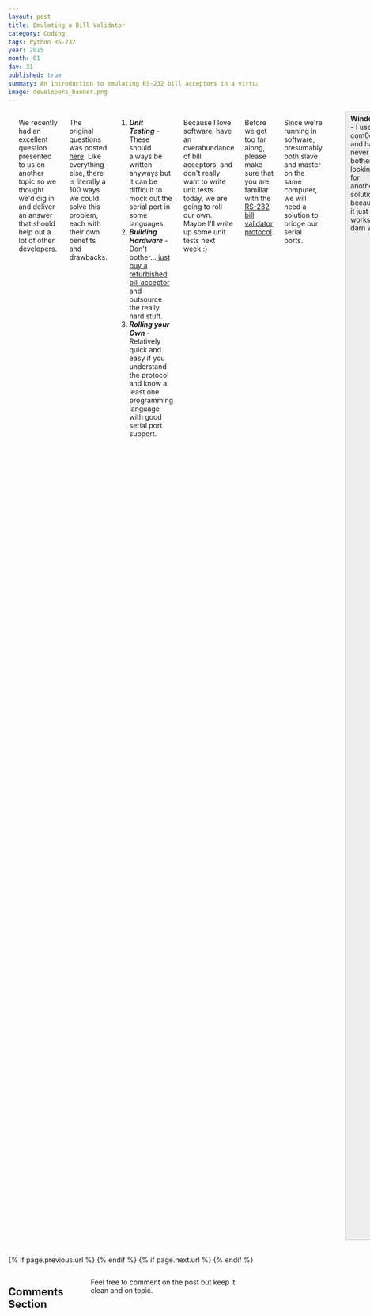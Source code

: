 ```yaml
---
layout: post
title: Emulating a Bill Validator
category: Coding
tags: Python RS-232
year: 2015
month: 01
day: 31
published: true
summary: An introduction to emulating RS-232 bill acceptors in a virtual environment
image: developers_banner.png
---
```


<!-- Content -->
<div class="row">
	<div class="col-md-9 columns">
	<!-- CONTENT HERE -->

	<h1>Emulating a Bill Validator in Software</h1>

<p>We recently had an excellent question presented to us on another topic so we thought we&#39;d dig in and deliver an answer that should help out a lot of other developers.&nbsp;</p>

<p>The original questions was posted <a href="http://developers.pyramidacceptors.com/coding/2014/07/21/Pyramid-API-Release.html#comment-1822777669" target="_blank">here</a>. Like everything else, there is literally a 100 ways we could solve this problem, each with their own benefits and drawbacks.</p>

<ol>
	<li><strong><em>Unit Testing</em></strong>&nbsp;- These should always be written anyways but it can be difficult to mock out the serial port in some languages.</li>
	<li><strong><em>Building Hardware</em></strong>&nbsp;- Don&#39;t bother...<a href="http://shop.pyramidacceptors.com/refurbished-acceptors/" target="_blank"> just buy a refurbished bill acceptor</a> and outsource the really hard stuff.</li>
	<li><em><strong>Rolling your Own</strong></em>&nbsp;- Relatively quick and easy if you understand the protocol and know a least one programming language with good serial port support.</li>
</ol>

<p>Because I love software, have an overabundance of bill acceptors, and don&#39;t really want to write unit tests today, we are going to roll our own. Maybe I&#39;ll write up some unit tests next week :)</p>

<p>Before we get too far along, please make sure that you are familiar with the <a href="http://developers.pyramidacceptors.com/coding/2014/08/26/RS-232-Diagram.html" target="_blank">RS-232 bill validator protocol</a>.</p>

<p>Since we&#39;re running in software, presumably both slave and master on the same computer, we will need a solution to bridge our serial ports.</p>

<p>&nbsp;</p>

<div style="background:#eee; border:1px solid #ccc; padding:5px 10px"><strong>Windows -</strong>&nbsp;I use com0com and have never bothered looking for another solution because it just works so darn well.</div>

<p>&nbsp;</p>

<div style="background:#eee; border:1px solid #ccc; padding:5px 10px"><strong>Linux -&nbsp;</strong><a href="http://stackoverflow.com/questions/23867143/null-modem-emulator-com0com-for-linux" target="_blank">socat</a>&nbsp;appears to be the answer though I have not yet tried it. Post back if you find a better solution!</div>

<p>&nbsp;</p>

<p>The concept is pretty simple:</p>

<ul>
	<li>Start a background thread to run our virtual bill acceptor as&nbsp;<code>Idle</code></li>
	<li>Listen to the keyboard for commands to pass to our virtual bill acceptor
	<ul>
		<li>Such as events, bill values, etc</li>
		<li>This will trigger state machine changes e.g. <code>Accepting->Escrow->Stacking->Stacked</code></li>
	</ul>
	</li>
	<li>Provide on screen directions for commands</li>
</ul>
<br>
<p>A slave device sends a message similar to this:</p>

<div style="background:#eee; border:1px solid #ccc; padding:5px 10px">
<p><code>[STX]&nbsp;[length]&nbsp;[ack]&nbsp;&nbsp;[state] [event] [data] [reserved] [model] [revision] [ETX] [checksum]</code></p>

<p><code>&nbsp;0x02, &nbsp;0x0B, &nbsp;0x20, &nbsp; &nbsp;0x01, &nbsp;0x10, &nbsp; 0x00, &nbsp; &nbsp; 0x00, &nbsp; &nbsp;0x01, &nbsp; 0x01, &nbsp; &nbsp;0x03, &nbsp; 0x3A</code></p>
</div>

<p>&nbsp;</p>

<p>I am particularly fond of tables so enjoy these beauties :) This data was mostly scraped from our <a href="http://www.pyramidacceptors.com/files/RS_232.pdf" target="_blank">RS-232 manual</a> if you prefere to get to the horse of the source.</p>

<table class="table table-striped  table-bordered">
	<caption>
	<h2>RS-232 Slave Table</h2>
	</caption>
	<tbody>
		<tr>
			<td>
			<table class="table table-striped  table-bordered" style="width:600px">
				<caption>
				<h2>RS-232 Slave Message Structure</h2>
				</caption>
				<thead>
					<tr>
						<th scope="col">Name</th>
						<th scope="col">Value</th>
						<th scope="col">Description</th>
					</tr>
				</thead>
				<tbody>
					<tr>
						<td>STX</td>
						<td>0x02</td>
						<td>Start transmission, always 0x02</td>
					</tr>
					<tr>
						<td>Length</td>
						<td>0x0B</td>
						<td>Length of entire message, always 11 for slave</td>
					</tr>
					<tr>
						<td>ACK</td>
						<td>0x20</td>
						<td>Upper nibble indicates mast|slave, lower nibble is message number</td>
					</tr>
					<tr>
						<td>State</td>
						<td>0x01</td>
						<td>Bits are set according to the state table</td>
					</tr>
					<tr>
						<td>Event</td>
						<td>0x10</td>
						<td>Events are set according to the event table</td>
					</tr>
					<tr>
						<td>Data</td>
						<td>0x00</td>
						<td>Extra events and bill value bits</td>
					</tr>
					<tr>
						<td>Reserved</td>
						<td>0x00</td>
						<td>Always set to 0x00 to avoid undefined behavior</td>
					</tr>
					<tr>
						<td>Model</td>
						<td>0x01</td>
						<td>Your BA&#39;s model (00-7FH) as hex value</td>
					</tr>
					<tr>
						<td>Revision</td>
						<td>0x01</td>
						<td>Your BA&#39;s revision (00-7FH) as hex value</td>
					</tr>
					<tr>
						<td>ETX</td>
						<td>0x03</td>
						<td>End transmission, always 0x03</td>
					</tr>
					<tr>
						<td>Checksum</td>
						<td>0x3A</td>
						<td>XOR of each byte length through revision (omit STX, ETX)</td>
					</tr>
				</tbody>
			</table>
			</td>
			<td>
			<table class="table table-striped  table-bordered" style="width:600px">
				<caption>
				<h2>State Table</h2>
				</caption>
				<thead>
					<tr>
						<th scope="col">Name</th>
						<th scope="col">Bit</th>
						<th scope="col">Definition</th>
					</tr>
				</thead>
				<tbody>
					<tr>
						<td>Idling</td>
						<td>0</td>
						<td>Bill acceptor is awaiting note, operating normally</td>
					</tr>
					<tr>
						<td>Accepting</td>
						<td>1</td>
						<td>Note is currently being transported through bill acceptor, not yet validated</td>
					</tr>
					<tr>
						<td>Escrowed</td>
						<td>2</td>
						<td>Note is valid, awaiting stack or return message from master</td>
					</tr>
					<tr>
						<td>Stacking</td>
						<td>3</td>
						<td>Note is being moved to cash box</td>
					</tr>
					<tr>
						<td>Stacked</td>
						<td>4</td>
						<td>Note has been successfully stacked</td>
					</tr>
					<tr>
						<td>Returning</td>
						<td>5</td>
						<td>Note is being returned to patron</td>
					</tr>
					<tr>
						<td>Returned</td>
						<td>6</td>
						<td>Note has been successfully returned</td>
					</tr>
				</tbody>
			</table>

			<p>&nbsp;</p>

			<p>&nbsp;</p>
			</td>
		</tr>
		<tr>
			<td>
			<table class="table table-striped  table-bordered" style="width:600px">
				<caption>
				<h2>Event Table</h2>
				</caption>
				<thead>
					<tr>
						<th scope="col">Name</th>
						<th scope="col">Bit</th>
						<th scope="col">Definition</th>
					</tr>
				</thead>
				<tbody>
					<tr>
						<td>Cheated</td>
						<td>0</td>
						<td>Acceptor suspects cheating (e.g. fishing, pullback)</td>
					</tr>
					<tr>
						<td>Bill Rejected</td>
						<td>1</td>
						<td>Acceptor rejected note (bad feed, unidentified note, disabled note)</td>
					</tr>
					<tr>
						<td>Bill Jammed</td>
						<td>2</td>
						<td>Bill is jammed and acceptor cannot recover</td>
					</tr>
					<tr>
						<td>Stacker Full</td>
						<td>3</td>
						<td>Acceptor cannot accept anymore currency, cashbox is full</td>
					</tr>
					<tr>
						<td>Bill Cassette Present</td>
						<td>4</td>
						<td>Set when present, clear when missing</td>
					</tr>
					<tr>
						<td>Reserved</td>
						<td>5</td>
						<td>Set to 0, avoid undefined behavior</td>
					</tr>
					<tr>
						<td>Reserved</td>
						<td>6</td>
						<td>Set to 0,&nbsp;avoid undefined behavior</td>
					</tr>
				</tbody>
			</table>
			</td>
			<td>
			<table class="table table-striped  table-bordered" style="width:600px">
				<caption>
				<h2>Extra Events and Bill Values</h2>
				</caption>
				<thead>
					<tr>
						<th scope="col">Name</th>
						<th scope="col">Bit</th>
						<th scope="col">Definition</th>
					</tr>
				</thead>
				<tbody>
					<tr>
						<td>Power Up</td>
						<td>0</td>
						<td>Set when BA is initializing, not ready to accept currency</td>
					</tr>
					<tr>
						<td>Invalid Command</td>
						<td>1</td>
						<td>An invalid command was received</td>
					</tr>
					<tr>
						<td>Failure</td>
						<td>2</td>
						<td>The acceptor has failed and cannot recover itself (e.g. motor failure)</td>
					</tr>
					<tr>
						<td>Bill value LSB</td>
						<td>3</td>
						<td>&nbsp;Bits 3-5 are set as the bill numbers, 0-7, where 0 is None/unknown bill</td>
					</tr>
					<tr>
						<td>&nbsp;</td>
						<td>4</td>
						<td>e.g. 010 (binary 2) is the 2nd note, $2 in USA</td>
					</tr>
					<tr>
						<td>Bill value MSB</td>
						<td>5</td>
						<td>e.g. 110 (binary 6) is the 6th note, $50 in USA</td>
					</tr>
					<tr>
						<td>Reserved</td>
						<td>6</td>
						<td>Set to 0, avoid undefined behavior</td>
					</tr>
				</tbody>
			</table>
			</td>
		</tr>
	</tbody>
</table>

<p>&nbsp;</p>

<p>&nbsp;</p>
<div class="row">
	<div class="col-md-8">
		<p>So now we know what is going on with the slave. We have some bits to set that tell our master what we&#39;re up to and how we&#39;re doing. In turn, the master will set some bits to control how we traverse our possible states.&nbsp;The master is another beast entirely but we&#39;re not going to worry about today so please...</p>
		<br><div class="col-md-offset-4">
		<p><b><i>Just assume our master is perfect and sane!</b></i></p>
		</div><br>
		<p>Now that we know our basics, let&#39;s dig into some code!&nbsp;
		Since we like to get things done quickly, we&#39;ll be working with Python and pyserial. We&#39;ll start with defining an Acceptor class that will hold the state of our virtual BA (bill acceptor). 
		</p><p>
		We&#39;re going to want to track the following values:
		<ul>
			<li>State</li>
			<li>Event(s)</li>
			<li>Bill Value</li>
			<li>RS-232 Fields</li>
		</ul>
	</div>
	<div class="col-md-4">
		<img alt="farnsworth" src="/img/posts/farnsworth.jpg" class="img-responsive img-thumbnail"/>	
	</div>
</div>
<p>&nbsp;</p>

<h3>The Object</h3>
<div class="row">
	<div class="col-md-4">
		<img alt="soft_bill_1" src="/img/posts/soft_bill_1.png" class="img-responsive"/>	
	</div>
	<div class="col-md-8">
		<p>Code doesn&#39;t look great on here so I&#39;ll just be linking to my <a href="https://github.com/corytodd/soft-bill" target="_blank">Github Soft Bill Project</a> and then explaining what is going on. <a href="https://github.com/corytodd/soft-bill/blob/master/main.py#L71" target="_blank">We&#39;ll start with the Acceptor class definition</a>.&nbsp;On a sidenote, there are two things that I really dislike in code: flags as&nbsp;globals&nbsp;and unnecessary multidimensional arrays.&nbsp;Here we track our internal state in a single object to avoid having a whole bunch of globals to track. This object is then passed by the main method into the worker thread so we are sitting pretty.<br />
	</div>
</div>
<h3>Threads!</h3>
That&#39;s right, we are working with a background thread so we can leave our virtual BA&#39;s serial TxRx&nbsp;alone while we arbitrarily modify its state and observe how the master behaves. For now we are not going to worry about race conditions and other multithreading headaches. The thread magic is <a href="https://github.com/corytodd/soft-bill/blob/master/main.py#L249" target="_blank">super simple</a>. Spin up a non-daemon thread, pass the proper arguments, then enter our STDIN loop. Please be sure to set the daemon mode to false so as to avoid leaving the serial port resource open. See the code for a link to the quoted documentation explaining why.</p>

<h3>Keyboard Input</h3>
<p>So now we have a background thread and STDIN (keyboard input) thread. How do we get our input into the virtual BAs? We&#39;ve defined a command <a href="https://github.com/corytodd/soft-bill/blob/master/main.py#L146" target="_blank">parser method</a> to handle the interpretation and state modification for us. The last portion is to actually use the data, build our packet, and send it on its way. All the while listening to our master of course. This is all handled in the method we passed into our background thread called <a href="https://github.com/corytodd/soft-bill/blob/master/main.py#L18" target="_blank">serial_runner</a>.</p>
<br>Eventually we will want to incorporate this state machine with out fancy little emulator.</p>

<div style="background:#eee; border:1px solid #ccc; padding:5px 10px">
<p><code>Idling->Accepting->Escrowed->{Stacking, Returning}->{Stacked, Returned}</code></p>
</div>

<br>
<h3>Wrapping Up</h3>
<p>That&#39;s basically it! This is still a work in progress and you may have noticed that our slave does not do much besides report events. There is still a system that needs to be built for mocking the bill movement timing as well as compensation for bad/damaged/missing packets. Feel free to ask questions, share your code, or poke holes in anything that I have said.&nbsp;</p>

<p>&nbsp;</p>

<p class="lead">
Happy coding!
<br>
The Pyramid Software Team
</p>
	<!-- END CONTENT-->  
	</div>
</div> 

<div class="row">
	<div class="span3 columns">&nbsp;</div>
	<div class="span6 column">
			<p class="pull-right">{% if page.previous.url %} <a href="{{page.previous.url}}" title="Previous Post: {{page.previous.title}}"><i class="icon-chevron-left"></i></a> 	{% endif %}   {% if page.next.url %} 	<a href="{{page.next.url}}" title="Next Post: {{page.next.title}}"><i class="icon-chevron-right"></i></a> 	{% endif %} </p>  
	</div>
</div>
	
<div class="row">	
    <div class="span9 columns">    
		<h2>Comments Section</h2>
	    <p>Feel free to comment on the post but keep it clean and on topic.</p>	
		<div id="disqus_thread"></div>
		<script type="text/javascript">
			/* * * CONFIGURATION VARIABLES: EDIT BEFORE PASTING INTO YOUR WEBPAGE * * */
			var disqus_shortname = 'ptidevelopers'; // required: replace example with your forum shortname
			var disqus_identifier = '{{ page.url }}';
			var disqus_url = 'http://pyramidtechnologies.github.com{{ page.url }}';
 
			
			/* * * DON'T EDIT BELOW THIS LINE * * */
			(function() {
				var dsq = document.createElement('script'); dsq.type = 'text/javascript'; dsq.async = true;
				dsq.src = 'http://' + disqus_shortname + '.disqus.com/embed.js';
				(document.getElementsByTagName('head')[0] || document.getElementsByTagName('body')[0]).appendChild(dsq);
			})();
		</script>
		<noscript>Please enable JavaScript to view the <a href="http://disqus.com/?ref_noscript">comments powered by Disqus.</a></noscript>
		<a href="http://disqus.com" class="dsq-brlink">blog comments powered by <span class="logo-disqus">Disqus</span></a>
	</div>
</div>

<!-- Twitter -->
<script>!function(d,s,id){var js,fjs=d.getElementsByTagName(s)[0];if(!d.getElementById(id)){js=d.createElement(s);js.id=id;js.src="//platform.twitter.com/widgets.js";fjs.parentNode.insertBefore(js,fjs);}}(document,"script","twitter-wjs");</script>

<!-- Google + -->
<script type="text/javascript">
  (function() {
    var po = document.createElement('script'); po.type = 'text/javascript'; po.async = true;
    po.src = 'https://apis.google.com/js/plusone.js';
    var s = document.getElementsByTagName('script')[0]; s.parentNode.insertBefore(po, s);
  })();
</script>
